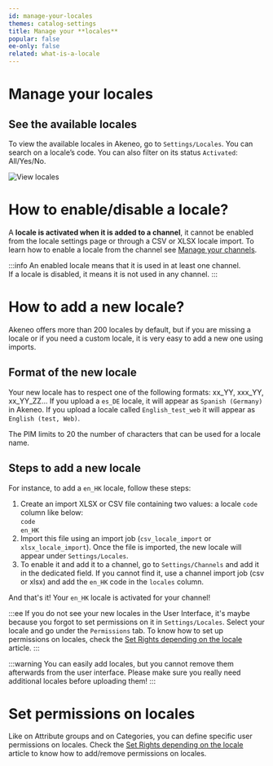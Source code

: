 ```yaml
---
id: manage-your-locales
themes: catalog-settings
title: Manage your **locales**
popular: false
ee-only: false
related: what-is-a-locale
---
```


# Manage your locales

## See the available locales 

To view the available locales in Akeneo, go to `Settings/Locales`. You can search on a locale’s code. You can also filter on its status `Activated`: All/Yes/No.

![View locales](../img/Settings_Locales.png)

# How to enable/disable a locale?

A **locale is activated when it is added to a channel**, it cannot be enabled from the locale settings page or through a CSV or XLSX locale import. To learn how to enable a locale from the channel see [Manage your channels](/articles/manage-your-channels.html).

:::info
An enabled locale means that it is used in at least one channel.  
If a locale is disabled, it means it is not used in any channel.
:::

# How to add a new locale?

Akeneo offers more than 200 locales by default, but if you are missing a locale or if you need a custom locale, it is very easy to add a new one using imports.

## Format of the new locale

Your new locale has to respect one of the following formats: xx_YY, xxx_YY, xx_YY_ZZ... If you upload a `es_DE` locale, it will appear as `Spanish (Germany)` in Akeneo. If you upload a locale called `English_test_web` it will appear as `English (test, Web)`. 

The PIM limits to 20 the number of characters that can be used for a locale name.

## Steps to add a new locale

For instance, to add a `en_HK` locale, follow these steps:
1.  Create an import XLSX or CSV file containing two values: a locale `code` column like below:  
  `code`  
  `en_HK`  
1.  Import this file using an import job (`csv_locale_import` or `xlsx_locale_import`). Once the file is imported, the new locale will appear under `Settings/Locales`.
1.  To enable it and add it to a channel, go to `Settings/Channels` and add it in the dedicated field. If you cannot find it, use a channel import job (csv or xlsx) and add the `en_HK` code in the `locales` column.

And that's it! Your `en_HK` locale is activated for your channel!

:::ee
If you do not see your new locales in the User Interface, it's maybe because you forgot to set permissions on it in `Settings/Locales`. Select your locale and go under the `Permissions` tab. To know how to set up permissions on locales, check the [Set Rights depending on the locale](/articles/access-rights-on-products.html#rights-depending-on-the-locale) article.
:::

:::warning
You can easily add locales, but you cannot remove them afterwards from the user interface. Please make sure you really need additional locales before uploading them!
:::

# Set permissions on locales

Like on Attribute groups and on Categories, you can define specific user permissions on locales. Check the [Set Rights depending on the locale](/articles/access-rights-on-products.html#rights-depending-on-the-locale) article to know how to add/remove permissions on locales.
